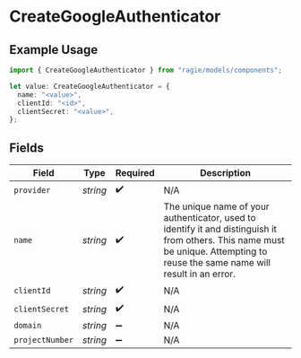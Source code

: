 # CreateGoogleAuthenticator

## Example Usage

```typescript
import { CreateGoogleAuthenticator } from "ragie/models/components";

let value: CreateGoogleAuthenticator = {
  name: "<value>",
  clientId: "<id>",
  clientSecret: "<value>",
};
```

## Fields

| Field                                                                                                                                                                           | Type                                                                                                                                                                            | Required                                                                                                                                                                        | Description                                                                                                                                                                     |
| ------------------------------------------------------------------------------------------------------------------------------------------------------------------------------- | ------------------------------------------------------------------------------------------------------------------------------------------------------------------------------- | ------------------------------------------------------------------------------------------------------------------------------------------------------------------------------- | ------------------------------------------------------------------------------------------------------------------------------------------------------------------------------- |
| `provider`                                                                                                                                                                      | *string*                                                                                                                                                                        | :heavy_check_mark:                                                                                                                                                              | N/A                                                                                                                                                                             |
| `name`                                                                                                                                                                          | *string*                                                                                                                                                                        | :heavy_check_mark:                                                                                                                                                              | The unique name of your authenticator, used to identify it and distinguish it from others. This name must be unique. Attempting to reuse the same name will result in an error. |
| `clientId`                                                                                                                                                                      | *string*                                                                                                                                                                        | :heavy_check_mark:                                                                                                                                                              | N/A                                                                                                                                                                             |
| `clientSecret`                                                                                                                                                                  | *string*                                                                                                                                                                        | :heavy_check_mark:                                                                                                                                                              | N/A                                                                                                                                                                             |
| `domain`                                                                                                                                                                        | *string*                                                                                                                                                                        | :heavy_minus_sign:                                                                                                                                                              | N/A                                                                                                                                                                             |
| `projectNumber`                                                                                                                                                                 | *string*                                                                                                                                                                        | :heavy_minus_sign:                                                                                                                                                              | N/A                                                                                                                                                                             |